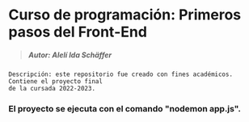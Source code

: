 # Curso de programación: Primeros pasos del Front-End


> ##### Autor: Alelí Ida Schäffer   
```
Descripción: este repositorio fue creado con fines académicos. Contiene el proyecto final
de la cursada 2022-2023.

```
### El proyecto se ejecuta con el comando "nodemon app.js". 
